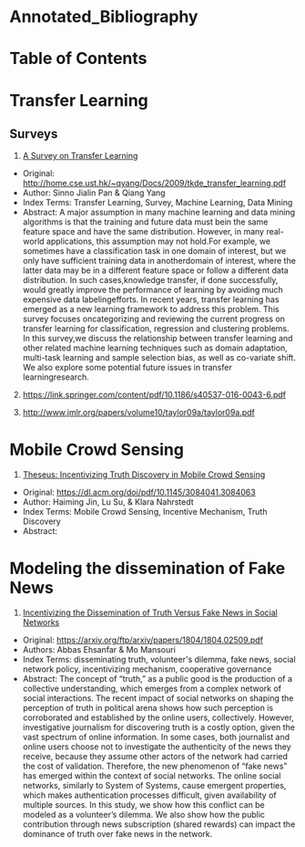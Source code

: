 # Annotated_Bibliography

# Table of Contents

# Transfer Learning

## Surveys

1. [A Survey on Transfer Learning](https://github.com/Kogorushi/Annotated_Bibliography/edit/master/sources/tkde_transfer_learning.pdf)
  - Original: http://home.cse.ust.hk/~qyang/Docs/2009/tkde_transfer_learning.pdf
  - Author: Sinno Jialin Pan & Qiang Yang
  - Index Terms: Transfer Learning, Survey, Machine Learning, Data Mining
  - Abstract: A major assumption in many machine learning and data mining algorithms is that the training and future data must bein the same feature space and have the same distribution. However, in many real-world applications, this assumption may not hold.For example, we sometimes have a classification task in one domain of interest, but we only have sufficient training data in anotherdomain of interest, where the latter data may be in a different feature space or follow a different data distribution. In such cases,knowledge transfer, if done successfully, would greatly improve the performance of learning by avoiding much expensive data labelingefforts. In recent years, transfer learning has emerged as a new learning framework to address this problem. This survey focuses oncategorizing and reviewing the current progress on transfer learning for classification, regression and clustering problems. In this survey,we discuss the relationship between transfer learning and other related machine learning techniques such as domain adaptation, multi-task learning and sample selection bias, as well as co-variate shift. We also explore some potential future issues in transfer learningresearch.

2. https://link.springer.com/content/pdf/10.1186/s40537-016-0043-6.pdf

3. http://www.jmlr.org/papers/volume10/taylor09a/taylor09a.pdf

# Mobile Crowd Sensing

1. [Theseus: Incentivizing Truth Discovery in Mobile Crowd Sensing](https://github.com/Kogorushi/Annotated_Bibliography/edit/master/sources/Theseus.pdf)
  - Original: https://dl.acm.org/doi/pdf/10.1145/3084041.3084063
  - Author: Haiming Jin, Lu Su, & Klara Nahrstedt
  - Index Terms: Mobile Crowd Sensing, Incentive Mechanism, Truth Discovery
  - Abstract:

# Modeling the dissemination of Fake News

1.  [Incentivizing the Dissemination of Truth Versus Fake News in Social Networks](https://github.com/Kogorushi/Annotated_Bibliography/edit/master/sources/1804.02509.pdf)
  - Original: https://arxiv.org/ftp/arxiv/papers/1804/1804.02509.pdf
  - Authors: Abbas Ehsanfar & Mo Mansouri
  - Index Terms: disseminating truth, volunteer's dilemma, fake news, social network policy, incentivizing mechanism, cooperative governance
  - Abstract: The concept  of “truth,” as  a  public  good is the production  of  a  collective  understanding,  which  emerges  from  a complex  network  of  social  interactions.  The  recent impact of social  networks  on  shaping  the  perception  of  truth  in political arena shows how such perception is corroborated and established by    the    online    users,    collectively.    However, investigative journalism for discovering truth is a costly option, given the vast spectrum  of  online  information.  In some cases, both journalist and  online  users choose  not  to investigate  the authenticity  of  the news they  receive, because  they  assume other  actors  of  the network had carried  the  cost of  validation.  Therefore,  the  new phenomenon  of  “fake  news”  has  emerged  within the  context  of social networks.  The  online  social  networks,  similarly  to  System of     Systems,     cause     emergent properties,     which     makes authentication  processes  difficult,  given  availability  of multiple sources. In this study, we show how this conflict can be modeled as   a   volunteer’s   dilemma. We   also   show how   the   public contribution through news  subscription  (shared  rewards)    can impact the dominance of truth over fake news in the network.
